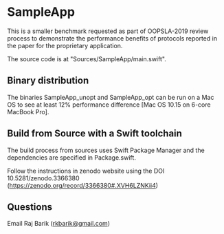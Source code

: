 # SampleApp

This is a smaller benchmark requested as part of OOPSLA-2019 review process to
demonstrate the performance benefits of protocols reported in the paper for the
proprietary application.

The source code is at "Sources/SampleApp/main.swift".

 
Binary distribution
--------------------
The binaries SampleApp_unopt and SampleApp_opt can be run on a Mac OS to see at
least 12% performance difference [Mac OS 10.15 on 6-core MacBook Pro].

Build from Source with a Swift toolchain
----------------------------------------

The build process from sources uses Swift Package Manager and the dependencies
are specified in Package.swift.

Follow the instructions in zenodo website using the DOI 10.5281/zenodo.3366380
(https://zenodo.org/record/3366380#.XVH6LZNKii4)


Questions
---------

Email Raj Barik (rkbarik@gmail.com)

